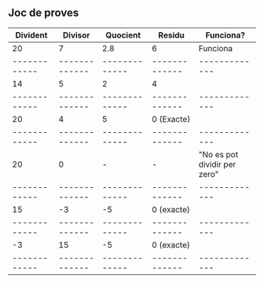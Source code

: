  ## Joc de proves
 
 |Divident | Divisor|Quocient |Residu|Funciona? |
 |------------ | ------------- | ------------- | ------------- | ------------- |
 |20|7 |2.8|6 |Funciona |
 |------------ | ------------- | ------------- | ------------- | ------------- |
 |14|5 |2|4 | |
 |------------ | ------------- | ------------- | ------------- | ------------- |
 |20|4 |5| 0 (Exacte) | |
 |------------ | ------------- | ------------- | ------------- | ------------- |
 |20|0 | - | - | "No es pot dividir per zero" |
 |------------ | ------------- | ------------- | ------------- | ------------- |
 |15|-3 |-5|0 (exacte) | |
 |------------ | ------------- | ------------- | ------------- | ------------- |
 |-3|15 |-5| 0 (exacte) | |
 |------------ | ------------- | ------------- | ------------- | ------------- |
